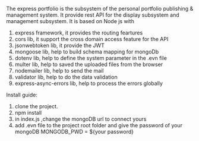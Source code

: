 The express portfolio is the subsystem of the personal portfolio publishing & management system. 
It provide rest API for the display subsystem and management subsystem. It is based on Node js with 
1. express framework, it provides the routing feartures
2. cors lib, it support the cross domain access feature for the API
3. jsonwebtoken lib, it provide the JWT 
4. mongoose lib, help to build schema mapping for mongoDb
5. dotenv lib, help to define the system parameter in the .evn file
6. multer lib, help to saved the uploaded files from the browser
7. nodemailer lib, help to send the mail
8. validator lib, help to do the data validation
9. express-async-errors lib, help to process the errors globally

Install guide:
1. clone the project.
2. npm install
3. in index.js ,change the mongoDB url to connect yours
4. add .evn file to the project root folder and give the password of your mongoDB
   MONGODB_PWD = ${your password}
